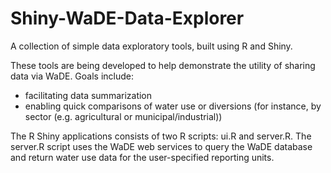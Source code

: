 # Shiny-WaDE-Data-Explorer
A collection of simple data exploratory tools, built using R and Shiny.

These tools are being developed to help demonstrate the utility of sharing data via WaDE. 
Goals include:
- facilitating data summarization
- enabling quick comparisons of water use or diversions (for instance, by sector (e.g. agricultural or municipal/industrial))

The R Shiny applications consists of two R scripts: ui.R and server.R. The server.R script uses the WaDE web services to query the WaDE database and return water use data for the user-specified reporting units.
